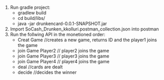 1) Run gradle project:
   - gradlew build
   - cd build/libs/
   - java -jar drunkencard-0.0.1-SNAPSHOT.jar
2) Import SoCash_Drunken_kkolluri.postman_collection.json into postman
3) Run the follwing API in the monetioned order:
   - Creat Game //creates a new game, returns ID and the player1 joins the game
   - join Game Player2 // player2 joins the game
   - join Game Player3 // player3 joins the game
   - join Game Player4 // player4 joins the game
   - deal //cards are dealt
   - decide //decides the winner
